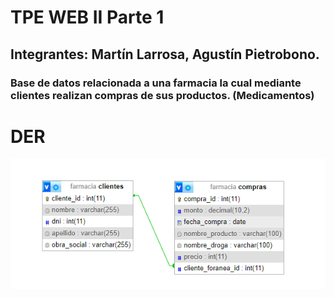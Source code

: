 # TPE WEB II Parte 1
## Integrantes: Martín Larrosa, Agustín Pietrobono.
### Base de datos relacionada a una farmacia la cual mediante clientes realizan compras de sus productos. (Medicamentos)

# DER
![Diagrama entidad relación](DIAGRAMA.png)
